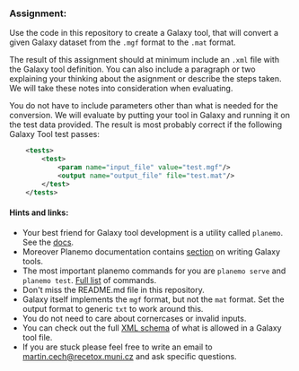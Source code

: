 ### Assignment:

Use the code in this repository to create a Galaxy tool, that will convert a given Galaxy dataset from the `.mgf` format to the `.mat` format.

The result of this assignment should at minimum include an `.xml` file with the Galaxy tool definition. You can also include a paragraph or two explaining your thinking about the asignment or describe the steps taken. We will take these notes into consideration when evaluating.

You do not have to include parameters other than what is needed for the conversion. We will evaluate by putting your tool in Galaxy and running it on the test data provided. The result is most probably correct if the following Galaxy Tool test passes:

```xml
    <tests>
        <test>
            <param name="input_file" value="test.mgf"/>
            <output name="output_file" file="test.mat"/>
        </test>
    </tests>
```

#### Hints and links:

* Your best friend for Galaxy tool development is a utility called `planemo`. See the [docs](https://planemo.readthedocs.io/en/latest/readme.html).
* Moreover Planemo documentation contains [section](https://planemo.readthedocs.io/en/latest/writing_standalone.html) on writing Galaxy tools.
* The most important planemo commands for you are `planemo serve` and `planemo test`. [Full list](https://planemo.readthedocs.io/en/latest/commands.html) of commands.
* Don't miss the README.md file in this repository.
* Galaxy itself implements the `mgf` format, but not the `mat` format. Set the output format to generic `txt` to work around this.
* You do not need to care about cornercases or invalid inputs.
* You can check out the full [XML schema](https://docs.galaxyproject.org/en/master/dev/schema.html) of what is allowed in a Galaxy tool file.
* If you are stuck please feel free to write an email to martin.cech@recetox.muni.cz and ask specific questions.

